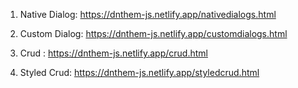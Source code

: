 
1. Native Dialog: https://dnthem-js.netlify.app/nativedialogs.html

2. Custom Dialog: https://dnthem-js.netlify.app/customdialogs.html

3. Crud : https://dnthem-js.netlify.app/crud.html

4. Styled Crud: https://dnthem-js.netlify.app/styledcrud.html
